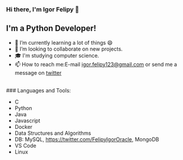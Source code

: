 ### Hi there, I'm Igor Felipy 👋

## I'm a Python Developer!

- 🌱 I’m currently learning a lot of things 😄
- 👯 I’m looking to collaborate on new projects.
- 🎓 I'm studying computer science.
- 📫 How to reach me:E-mail igor.felipy123@gmail.com or send me a message on [twitter](https://twitter.com/FelipyIgor)

<br/>
### Languages and Tools:

- C 
- Python
- Java
- Javascript
- Docker
- Data Structures and Algorithms
- DB: MySQL, https://twitter.com/FelipyIgorOracle, MongoDB
- VS Code
- Linux

<br />

<!--
**Igor-Felipy/Igor-Felipy** is a ✨ _special_ ✨ repository because its `README.md` (this file) appears on your GitHub profile.

Here are some ideas to get you started:

- 🔭 I’m currently working on ...
- 🌱 I’m currently learning ...
- 👯 I’m looking to collaborate on ...
- 🤔 I’m looking for help with ...
- 💬 Ask me about ...
- 📫 How to reach me: ...
- 😄 Pronouns: ...
- ⚡ Fun fact: ...
-->
